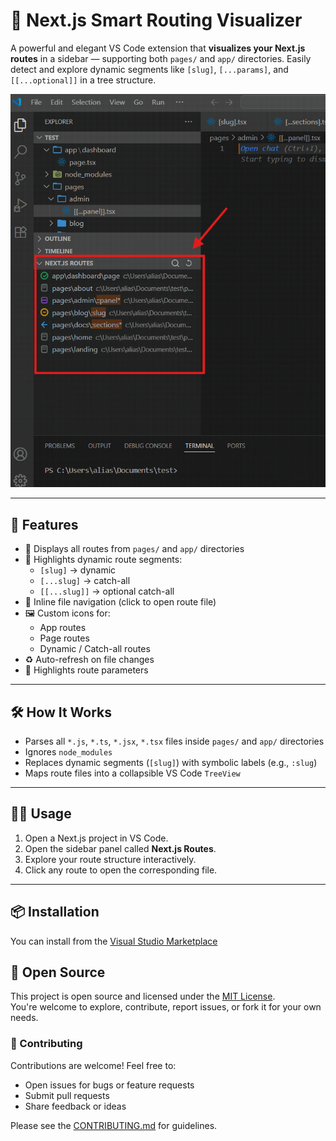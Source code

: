 # 🧭 Next.js Smart Routing Visualizer

A powerful and elegant VS Code extension that **visualizes your Next.js routes** in a sidebar — supporting both `pages/` and `app/` directories. Easily detect and explore dynamic segments like `[slug]`, `[...params]`, and `[[...optional]]` in a tree structure.

![Next.js Route Tree Preview](images/extension_banner.png)

---

## 🚀 Features

- 📂 Displays all routes from `pages/` and `app/` directories
- 🧩 Highlights dynamic route segments:
  - `[slug]` → dynamic
  - `[...slug]` → catch-all
  - `[[...slug]]` → optional catch-all
- 🎯 Inline file navigation (click to open route file)
- 🖼️ Custom icons for:
  - App routes
  - Page routes
  - Dynamic / Catch-all routes
- ♻️ Auto-refresh on file changes
- 🔎 Highlights route parameters 

---


## 🛠️ How It Works

- Parses all `*.js`, `*.ts`, `*.jsx`, `*.tsx` files inside `pages/` and `app/` directories
- Ignores `node_modules`
- Replaces dynamic segments (`[slug]`) with symbolic labels (e.g., `:slug`)
- Maps route files into a collapsible VS Code `TreeView`

---

## 🧑‍💻 Usage

1. Open a Next.js project in VS Code.
2. Open the sidebar panel called **Next.js Routes**.
3. Explore your route structure interactively.
4. Click any route to open the corresponding file.

---

## 📦 Installation

You can install from the [Visual Studio Marketplace](https://marketplace.visualstudio.com/)

## 👐 Open Source

This project is open source and licensed under the [MIT License](LICENSE).  
You're welcome to explore, contribute, report issues, or fork it for your own needs.

### 🤝 Contributing

Contributions are welcome! Feel free to:
- Open issues for bugs or feature requests
- Submit pull requests
- Share feedback or ideas

Please see the [CONTRIBUTING.md](CONTRIBUTING.md) for guidelines.

